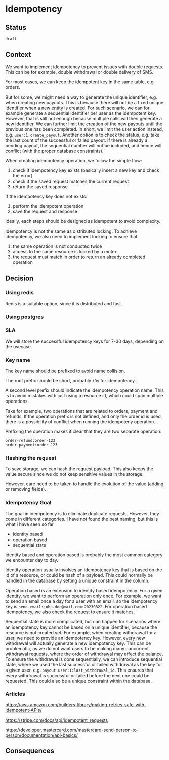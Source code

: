 # Idempotency


## Status

`draft`


## Context

We want to implement idempotency to prevent issues with double requests. This can be for example, double withdrawal or double delivery of SMS.

For most cases, we can keep the idempotent key in the same table, e.g. orders.

But for some, we might need a way to generate the unique identifier, e.g. when creating new payouts. This is because there will not be a fixed unique identifier when a new entity is created. For such scenario, we can for example generate a sequential identifier per user as the idempotent key. However, that is still not enough because multiple calls will then generate a new identifier. We can further limit the creation of the new payouts until the previous one has been completed. In short, we limit the user action instead, e.g. `user:1:create_payout`. Another option is to check the status, e.g. take the last count of the successful or failed payout. If there is already a pending payout, the sequential number will not be included, and hence will conflict (with the proper database constraints).

When creating idempotency operation, we follow the simple flow:

1. check if idempotency key exists (basically insert a new key and check the error)
2. check if the saved request matches the current request
3. return the saved response

If the idempotency key does not exists:

1. perform the idempotent operation
2. save the request and response

Ideally, each steps should be designed as idempotent to avoid complexity.

Idempotency is not the same as distributed locking. To achieve idempotency, we also need to implement locking to ensure that

1. the same operation is not conducted twice
2. access to the same resource is locked by a mutex
3. the request must match in order to return an already completed operation 

## Decision

### Using redis

Redis is a suitable option, since it is distributed and fast.

### Using postgres

### SLA

We will store the successful idempotency keys for 7-30 days, depending on the usecase. 

### Key name

The key name should be prefixed to avoid name collision.

The root prefix should be short, probably `i9y` for idempotency.

A second level prefix should indicate the idempotency operation name. This is to avoid mistakes with just using a resource id, which could span multiple operations.

Take for example, two operations that are related to orders, payment and refunds. If the operation prefix is not defined, and only the order id is used, there is a possibility of conflict when running the idempoteny operation.

Prefixing the operation makes it clear that they are two separate operation:

```
order-refund:order-123
order-payment:order-123
```

### Hashing the request

To save storage, we can hash the request payload. This also keeps the value secure since we do not keep sensitive values in the storage.

However, care need to be taken to handle the evolution of the value (adding or removing fields).

### Idempotency Goal

The goal in idempotency is to eliminate duplicate requests. However, they come in different categories. I have not found the best naming, but this is what i have seen so far

- identity based
- operation based
- sequential state

Identity based and operation based is probably the most common category we encounter day to day.

Identity operation usually involves an idempotency key that is based on the id of a resource, or could be hash of a payload. This could normally be handled in the database by setting a unique constraint in the column.

Operation based is an extension to identity based idempotency. For a given identity, we want to perform an operation only once. For example, we want to send an email once a day for a user with an email, so the idempotency key is `send-email:john.doe@mail.com:20230822`. For operation based idempotency, we also check the request to ensure it matches.


Sequential state is more complicated, but can happen for scenarios where an idempotency key cannot be based on a unique identifier, because the resource is not created yet. For example, when creating withdrawal for a user, we need to provide an idempotency key. However, every new withdrawal will actually generate a new idempotency key. This can be problematic, as we do not want users to be making many concurrent withdrawal requests, where the order of withdrawal may affect the balance. To ensure the withdrawal is done sequentially, we can introduce sequential state, where we used the last successful or failed withdrawal as the key for a given user, e.g. `payout:user:1:last_withdrawal_id`. This ensures that every withdrawal is successful or failed before the next one could be requested. This could also be a unique constraint within the database.

### Articles

https://aws.amazon.com/builders-library/making-retries-safe-with-idempotent-APIs/

https://stripe.com/docs/api/idempotent_requests

https://developer.mastercard.com/mastercard-send-person-to-person/documentation/api-basics/

## Consequences


